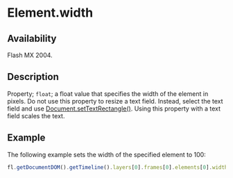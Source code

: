 # Element.width

## Availability

Flash MX 2004.

## Description

Property; `float`; a float value that specifies the width of the element in pixels.
Do not use this property to resize a text field. Instead, select the text field and use [Document.setTextRectangle()](../Document_object/Document9846.md). Using this property with a text field scales the text.

## Example

The following example sets the width of the specified element to 100:

```javascript
fl.getDocumentDOM().getTimeline().layers[0].frames[0].elements[0].width = 100;
```
